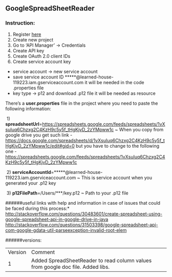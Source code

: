 ## GoogleSpreadSheetReader

### Instruction:

1. Register [here](https://console.developers.google.com)
2. Create new project
3. Go to ‘API Manager’ -> Credentials
4. Create API key 
5. Create OAuth 2.0 client IDs 
6. Create service account key 
 * service account -> new service account
 * save service account ID *****@learned-house-119223.iam.gserviceaccount.com it will be needed in the code .properties file
 * key type -> p12 and download .p12 file it will be needed as resource

There’s a **user.properties** file in the project where you need to paste the following information:

 1) **spreadsheetUrl**=https://spreadsheets.google.com/feeds/spreadsheets/1vXsuIuq6Chzxg2C4KzH9c5y5f_tHgKjvD_2zYMpww1c
~ When you copy from google drive you get such link - https://docs.google.com/spreadsheets/d/1vXsuIuq6Chzxg2C4KzH9c5y5f_tHgKjvD_2zYMpww1c/edit#gid=0
but you have to change to the following one - https://spreadsheets.google.com/feeds/spreadsheets/1vXsuIuq6Chzxg2C4KzH9c5y5f_tHgKjvD_2zYMpww1c 

 2) **serviceAccountId**=*****@learned-house-119223.iam.gserviceaccount.com
~ This is service account when you generated your .p12 key

 3) **p12FilePath**=/Users/***/key.p12
~ Path to your .p12 file

######useful links with help and information in case of issues that could be faced during this process:*
http://stackoverflow.com/questions/30483601/create-spreadsheet-using-google-spreadsheet-api-in-google-drive-in-java
http://stackoverflow.com/questions/31503398/google-spreadsheet-api-com-google-gdata-util-parseexception-invalid-root-elem

######versions:

<table style="width:100%">
  <tr>
    <td>Version</td>
    <td>Comment</td> 
  </tr>
  <tr>
    <td>1</td>
    <td>Added SpreadSheetReader to read column values from google doc file. Added libs. </td> 
  </tr>
</table>

